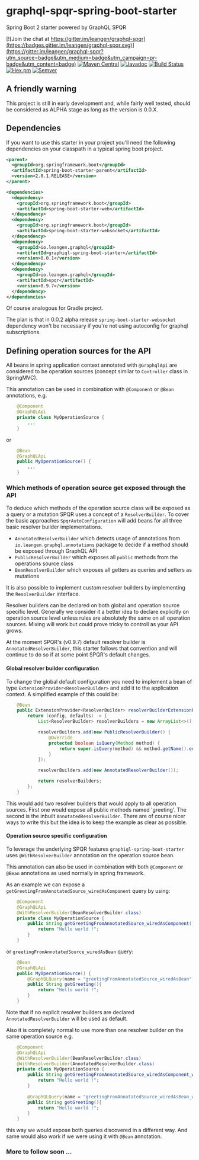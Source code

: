 # graphql-spqr-spring-boot-starter
Spring Boot 2 starter powered by GraphQL SPQR

[![Join the chat at https://gitter.im/leangen/graphql-spqr](https://badges.gitter.im/leangen/graphql-spqr.svg)](https://gitter.im/leangen/graphql-spqr?utm_source=badge&utm_medium=badge&utm_campaign=pr-badge&utm_content=badge)
[![Maven Central](https://maven-badges.herokuapp.com/maven-central/io.leangen.graphql/spqr/badge.svg)](https://maven-badges.herokuapp.com/maven-central/io.leangen.graphql/graphql-spqr-spring-boot-starter)
[![Javadoc](http://javadoc-badge.appspot.com/io.leangen.graphql/spqr.svg?label=javadoc)](http://www.javadoc.io/doc/io.leangen.graphql/graphql-spqr-spring-boot-starter)
[![Build Status](https://travis-ci.org/leangen/graphql-spqr.svg?branch=master)](https://travis-ci.org/leangen/graphql-spqr-spring-boot-starter)
[![Hex.pm](https://img.shields.io/hexpm/l/plug.svg?maxAge=2592000)](https://raw.githubusercontent.com/leangen/graphql-spqr-spring-boot-starter/master/LICENSE)
[![Semver](http://img.shields.io/SemVer/2.0.0.png)](http://semver.org/spec/v2.0.0.html)

## A friendly warning

This project is still in early development and, while fairly well tested, should be considered as ALPHA stage as long as the version is 0.0.X.

## Dependencies

If you want to use this starter in your project you'll need the following dependencies on your classpath in a typical spring boot project.

```xml
<parent>
  <groupId>org.springframework.boot</groupId>
  <artifactId>spring-boot-starter-parent</artifactId>
  <version>2.0.1.RELEASE</version>
</parent>

<dependencies>
  <dependency>
    <groupId>org.springframework.boot</groupId>
    <artifactId>spring-boot-starter-web</artifactId>
  </dependency>
  <dependency>
    <groupId>org.springframework.boot</groupId>
    <artifactId>spring-boot-starter-websocket</artifactId>
  </dependency>
  <dependency>
    <groupId>io.leangen.graphql</groupId>
    <artifactId>graphiql-spring-boot-starter</artifactId>
    <version>0.0.1</version>
  </dependency>
  <dependency>
    <groupId>io.leangen.graphql</groupId>
    <artifactId>spqr</artifactId>
    <version>0.9.7</version>
  </dependency>
</dependencies>
```
Of course analogous for Gradle project.

The plan is that in 0.0.2 alpha release `spring-boot-starter-websocket` dependency won't be necessary if you're not using autoconfig for graphql subscriptions.

## Defining operation sources for the API

All beans in spring application context annotated with `@GraphqlApi` are considered to be operation sources (concept similar to `Controller` class in SpringMVC).

This annotation can be used in combination with `@Component` or `@Bean` annotations, e.g.

```java
    @Component
    @GraphQLApi
    private class MyOperationSource {
        ...
    }
```
or 
```java
    @Bean
    @GraphQLApi
    public MyOperationSource() {
        ...
    }
``` 

### Which methods of operation source get exposed through the API
To deduce which methods of the operation source class will be exposed as a query or a mutation SPQR uses a concept of a `ResolverBuilder`. To cover the basic approaches `SpqrAutoConfiguration` will add beans for all three basic resolver builder implementations.
* `AnnotatedResolverBuilder` which detects usage of annotations from `io.leangen.graphql.annotations` package to decide if a method should be exposed through GraphQL API
* `PublicResolverBuilder` which exposes all `public` methods from the operations source class
* `BeanResolverBuilder` which exposes all getters as queries and setters as mutations

It is also possible to implement custom resolver builders by implementing the `ResolverBuilder` interface.

Resolver builders can be declared on both global and operation source specific level. Generally we consider it a better idea to declare explicitly on operation source level unless rules are absolutely the same on all operation sources. Mixing will work but could prove tricky to controll as your API grows.

At the moment SPQR's (v0.9.7) default resolver builder is `AnnotatedResolverBuilder`, this starter follows that convention and will continue to do so if at some point SPQR's default changes.

#### Global resolver builder configuration

To change the global default configuration you need to implement a bean of type `ExtensionProvider<ResolverBuilder>` and add it to the application context.
A simplified example of this could be:
```java
    @Bean
    public ExtensionProvider<ResolverBuilder> resolverBuilderExtensionProvider() {
        return (config, defaults) -> {
            List<ResolverBuilder> resolverBuilders = new ArrayList<>();

            resolverBuilders.add(new PublicResolverBuilder() {
                @Override
                protected boolean isQuery(Method method) {
                    return super.isQuery(method) && method.getName().equals("greeting");
                }
            });

            resolverBuilders.add(new AnnotatedResolverBuilder());

            return resolverBuilders;
        };
    }
```
This would add two resolver builders that would apply to all operation sources.
First one would expose all public methods named 'greeting'. The second is the inbuilt `AnnotatedResolverBuilder`.
There are of course nicer ways to write this but the idea is to keep the example as clear as possible.

#### Operation source specific configuration

To leverage the underlying SPQR features `graphiql-spring-boot-starter` uses `@WithResolverBuilder` annotation on the operation source bean.

This annotation can also be used in combination with both `@Component` or `@Bean` annotations as used normally in spring framework.

As an example we can expose a `getGreetingFromAnnotatedSource_wiredAsComponent` query by using:

```java
    @Component
    @GraphQLApi
    @WithResolverBuilder(BeanResolverBuilder.class)
    private class MyOperationSource {
        public String getGreetingFromAnnotatedSource_wiredAsComponent(){
            return "Hello world !"; 
        }
    }

```

or `greetingFromAnnotatedSource_wiredAsBean` query:
```java
    @Bean
    @GraphQLApi
    public MyOperationSource() {
        @GraphQLQuery(name = "greetingFromAnnotatedSource_wiredAsBean")
        public String getGreeting(){
            return "Hello world !"; 
        }
    }
``` 

Note that if no explicit resolver builders are declared `AnnotatedResolverBuilder` will be used as default.

Also it is completely normal to use more than one resolver builder on the same operation source e.g.
```java
    @Component
    @GraphQLApi
    @WithResolverBuilder(BeanResolverBuilder.class)
    @WithResolverBuilder(AnnotatedResolverBuilder.class)
    private class MyOperationSource {
        public String getGreetingFromAnnotatedSource_wiredAsComponent_withBeanResolverBuilder(){
            return "Hello world !"; 
        }
        
        @GraphQLQuery(name = "greetingFromAnnotatedSource_wiredAsBean_withAnnotatedResolverBuildr")
        public String getGreeting(){
            return "Hello world !"; 
        }
    }
```
this way we would expose both queries discovered in a different way. And same would also work if we were using it with `@Bean` annotation.

### More to follow soon ...